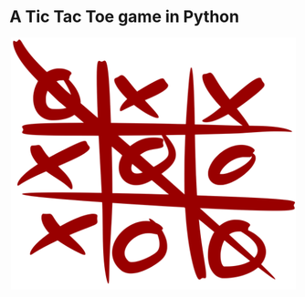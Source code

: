 # A Tic Tac Toe game in Python

<p align="center">
  <img src="https://raw.githubusercontent.com/rasbot/tic-tac-toe/master/images/tic-tac-toe.png" width="500" height="auto"/>
</p>
